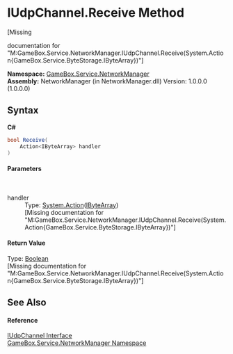 # IUdpChannel.Receive Method 
 

\[Missing <summary> documentation for "M:GameBox.Service.NetworkManager.IUdpChannel.Receive(System.Action{GameBox.Service.ByteStorage.IByteArray})"\]

**Namespace:**&nbsp;<a href="e92cd5f6-6868-30a4-62ef-776833ad32a3">GameBox.Service.NetworkManager</a><br />**Assembly:**&nbsp;NetworkManager (in NetworkManager.dll) Version: 1.0.0.0 (1.0.0.0)

## Syntax

**C#**<br />
``` C#
bool Receive(
	Action<IByteArray> handler
)
```


#### Parameters
&nbsp;<dl><dt>handler</dt><dd>Type: <a href="http://msdn2.microsoft.com/zh-cn/library/018hxwa8" target="_blank">System.Action</a>(<a href="69eda9e7-73ef-a7c3-2002-dfb840101c61">IByteArray</a>)<br />\[Missing <param name="handler"/> documentation for "M:GameBox.Service.NetworkManager.IUdpChannel.Receive(System.Action{GameBox.Service.ByteStorage.IByteArray})"\]</dd></dl>

#### Return Value
Type: <a href="http://msdn2.microsoft.com/zh-cn/library/a28wyd50" target="_blank">Boolean</a><br />\[Missing <returns> documentation for "M:GameBox.Service.NetworkManager.IUdpChannel.Receive(System.Action{GameBox.Service.ByteStorage.IByteArray})"\]

## See Also


#### Reference
<a href="9e67c5cc-56dd-2908-d8a4-ac41a7b2ba22">IUdpChannel Interface</a><br /><a href="e92cd5f6-6868-30a4-62ef-776833ad32a3">GameBox.Service.NetworkManager Namespace</a><br />